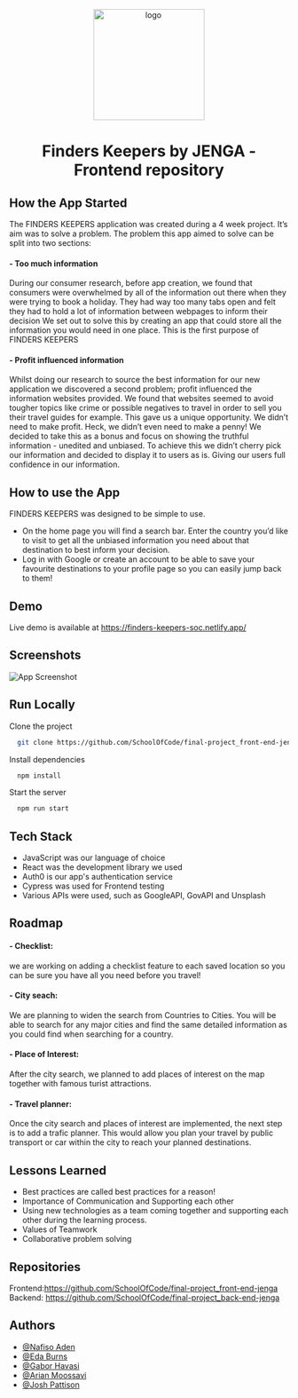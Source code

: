 <div align="center">
    <img src="https://i.ibb.co/d5K6SD6/logo.png" alt="logo" width="200"/>
</div>
<h1 align="center">Finders Keepers by JENGA - Frontend repository</h1>


## How the App Started    

The FINDERS KEEPERS application was created during a 4 week project. It’s aim was to solve a problem. 
The problem this app aimed to solve can be split into two sections:   
#### - Too much information
During our consumer research, before app creation, we found that consumers were overwhelmed by all of the information out there when they were trying to book a holiday. They had way too many tabs open and felt they had to hold a lot of information between webpages to inform their decision
We set out to solve this by creating an app that could store all the information you would need in one place. This is the first purpose of FINDERS KEEPERS
#### - Profit influenced information
Whilst doing our research to source the best information for our new application we discovered a second problem; profit influenced the information websites provided. We found that websites seemed to avoid tougher topics like crime or possible negatives to travel in order to sell you their travel guides for example.
This gave us a unique opportunity.
We didn’t need to make profit. Heck, we didn’t even need to make a penny! We decided to take this as a bonus and focus on showing the truthful information - unedited and unbiased.
To achieve this we didn’t cherry pick our information and decided to display it to users as is. Giving our users full confidence in our information.


## How to use the App

FINDERS KEEPERS was designed to be simple to use.    
 - On the home page you will find a search bar. Enter the country you’d like to visit to get all the unbiased information you need about that destination to best inform your decision.   
 - Log in with Google or create an account to be able to save your favourite destinations to your profile page so you can easily jump back to them!


## Demo

Live demo is available at https://finders-keepers-soc.netlify.app/


## Screenshots

![App Screenshot](https://i.ibb.co/ZW0vcMv/screen-2.jpg)


## Run Locally

Clone the project

```bash
  git clone https://github.com/SchoolOfCode/final-project_front-end-jenga.git
```

Install dependencies

```bash
  npm install
```

Start the server

```bash
  npm run start
```


## Tech Stack

 -  JavaScript was our language of choice
 - React was the development library we used
 - Auth0 is our app's authentication service
 - Cypress was used for Frontend testing
 - Various APIs were used, such as GoogleAPI, GovAPI and Unsplash



## Roadmap

#### - Checklist: 
we are working on adding a checklist feature to each saved location so you can be sure you have all you need before you travel!

#### - City seach: 
We are planning to widen the search from Countries to Cities. You will be able to search for any major cities and find the same detailed information as you could find when searching for a country.

#### - Place of Interest: 
After the city search, we planned to add places of interest on the map together with famous turist attractions.

#### - Travel planner:
Once the city search and places of interest are implemented, the next step is to add a trafic planner.
This would allow you plan your travel by public transport or car within the city to reach your planned destinations.


## Lessons Learned
 - Best practices are called best practices for a reason!
 - Importance of Communication and Supporting each other
 - Using new technologies as a team coming together and supporting each other during the learning process.
 - Values of Teamwork
 - Collaborative problem solving
## Repositories

Frontend:https://github.com/SchoolOfCode/final-project_front-end-jenga   
Backend: https://github.com/SchoolOfCode/final-project_back-end-jenga
## Authors

- [@Nafiso Aden](https://github.com/nafisoaden97)
- [@Eda Burns](https://github.com/smurfeda)
- [@Gabor Havasi](https://github.com/Szfinx5)
- [@Arian Moossavi](https://github.com/Dinomouse)
- [@Josh Pattison](https://github.com/pattisoj)

